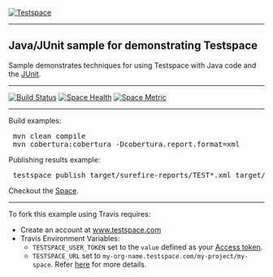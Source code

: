 [![Testspace](http://www.testspace.com/public/img/testspace_logo.png)](http://www.testspace.com)
***

## Java/JUnit sample for demonstrating Testspace

Sample demonstrates techniques for using Testspace with Java code and the [JUnit](http://junit.org/).

***

[![Build Status](https://travis-ci.org/testspace-samples/java.junit.svg?branch=master)](https://travis-ci.org/testspace-samples/java.junit)
[![Space Health](https://samples.testspace.com/projects/88/spaces/294/badge)](https://samples.testspace.com/projects/88/spaces/294 "Test Cases")
[![Space Metric](https://samples.testspace.com/projects/88/spaces/294/metrics/236/badge)](https://samples.testspace.com/projects/88/spaces/294/metrics#metric-236 "Line/Statement Coverage")

***

Build examples:

<pre>
 mvn clean compile
 mvn cobertura:cobertura -Dcobertura.report.format=xml
</pre>

Publishing results example:

<pre>
 testspace publish target/surefire-reports/TEST*.xml target/site/cobertura/coverage.xml
</pre>

Checkout the [Space](https://samples.testspace.com/projects/java/spaces/junit).

***

To fork this example using Travis requires:
  - Create an account at www.testspace.com
  - Travis Environment Variables:
    - `TESTSPACE_USER_TOKEN` set to the `value` defined as your [Access token](http://help.testspace.com/using-your-organization:user-settings).
    - `TESTSPACE_URL` set to `my-org-name.testspace.com/my-project/my-space`. Refer [here](http://help.testspace.com/reference:runner-reference#config) for more details.
